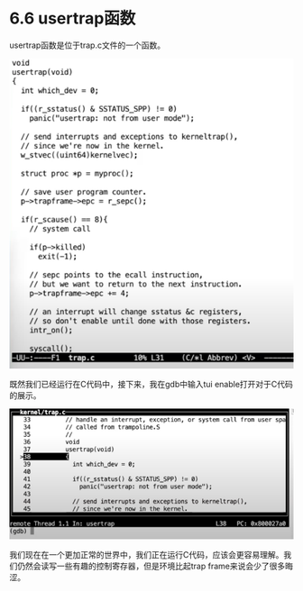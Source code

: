 # 6.6 usertrap函数

usertrap函数是位于trap.c文件的一个函数。

![](../.gitbook/assets/image%20%28243%29.png)

既然我们已经运行在C代码中，接下来，我在gdb中输入tui enable打开对于C代码的展示。

![](../.gitbook/assets/image%20%28244%29.png)

我们现在在一个更加正常的世界中，我们正在运行C代码，应该会更容易理解。我们仍然会读写一些有趣的控制寄存器，但是环境比起trap frame来说会少了很多晦涩。



